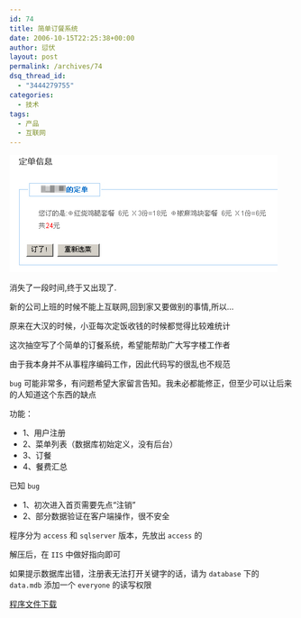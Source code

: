 ```yaml
---
id: 74
title: 简单订餐系统
date: 2006-10-15T22:25:38+00:00
author: 愆伏
layout: post
permalink: /archives/74
dsq_thread_id:
  - "3444279755"
categories:
  - 技术
tags:
  - 产品
  - 互联网
---
```

![订饭](/wp-content/uploads/200610/15_224059_dingfan.jpg)
  
消失了一段时间,终于又出现了.
  
新的公司上班的时候不能上互联网,回到家又要做别的事情,所以…

原来在大汉的时候，小亚每次定饭收钱的时候都觉得比较难统计
  
这次抽空写了个简单的订餐系统，希望能帮助广大写字楼工作者
  
由于我本身并不从事程序编码工作，因此代码写的很乱也不规范
  
`bug` 可能非常多，有问题希望大家留言告知。我未必都能修正，但至少可以让后来的人知道这个东西的缺点

功能：
  
- 1、用户注册
- 2、菜单列表（数据库初始定义，没有后台）
- 3、订餐 
- 4、餐费汇总

已知 `bug`
  
- 1、初次进入首页需要先点“注销” 
- 2、部分数据验证在客户端操作，很不安全

程序分为 `access` 和 `sqlserver` 版本，先放出 `access` 的
  
解压后，在 `IIS` 中做好指向即可
  
如果提示数据库出错，注册表无法打开关键字的话，请为 `database` 下的 `data.mdb` 添加一个 `everyone` 的读写权限

[程序文件下载](/wp-content/uploads/200610/15_223840_webaccess.zip)